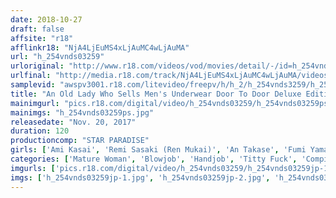 ```yaml
---
date: 2018-10-27
draft: false
affsite: "r18"
afflinkr18: "NjA4LjEuMS4xLjAuMC4wLjAuMA"
url: "h_254vnds03259"
urloriginal: "http://www.r18.com/videos/vod/movies/detail/-/id=h_254vnds03259"
urlfinal: "http://media.r18.com/track/NjA4LjEuMS4xLjAuMC4wLjAuMA/videos/vod/movies/detail/-/id=h_254vnds03259"
samplevid: "awspv3001.r18.com/litevideo/freepv/h/h_2/h_254vnds3259/h_254vnds3259_dmb_w.mp4"
title: "An Old Lady Who Sells Men's Underwear Door To Door Deluxe Edition"
mainimgurl: "pics.r18.com/digital/video/h_254vnds03259/h_254vnds03259ps.jpg"
mainimgs: "h_254vnds03259ps.jpg"
releasedate: "Nov. 20, 2017"
duration: 120
productioncomp: "STAR PARADISE"
girls: ['Ami Kasai', 'Remi Sasaki (Ren Mukai)', 'An Takase', 'Fumi Yamada', 'Mio Wakatsuki']
categories: ['Mature Woman', 'Blowjob', 'Handjob', 'Titty Fuck', 'Compilation', 'Hi-Def']
imgurls: ['pics.r18.com/digital/video/h_254vnds03259/h_254vnds03259jp-1.jpg', 'pics.r18.com/digital/video/h_254vnds03259/h_254vnds03259jp-2.jpg', 'pics.r18.com/digital/video/h_254vnds03259/h_254vnds03259jp-3.jpg', 'pics.r18.com/digital/video/h_254vnds03259/h_254vnds03259jp-4.jpg', 'pics.r18.com/digital/video/h_254vnds03259/h_254vnds03259jp-5.jpg', 'pics.r18.com/digital/video/h_254vnds03259/h_254vnds03259jp-6.jpg', 'pics.r18.com/digital/video/h_254vnds03259/h_254vnds03259jp-7.jpg', 'pics.r18.com/digital/video/h_254vnds03259/h_254vnds03259jp-8.jpg', 'pics.r18.com/digital/video/h_254vnds03259/h_254vnds03259jp-9.jpg', 'pics.r18.com/digital/video/h_254vnds03259/h_254vnds03259jp-10.jpg', 'pics.r18.com/digital/video/h_254vnds03259/h_254vnds03259jp-11.jpg', 'pics.r18.com/digital/video/h_254vnds03259/h_254vnds03259jp-12.jpg', 'pics.r18.com/digital/video/h_254vnds03259/h_254vnds03259jp-13.jpg', 'pics.r18.com/digital/video/h_254vnds03259/h_254vnds03259jp-14.jpg', 'pics.r18.com/digital/video/h_254vnds03259/h_254vnds03259jp-15.jpg', 'pics.r18.com/digital/video/h_254vnds03259/h_254vnds03259jp-16.jpg', 'pics.r18.com/digital/video/h_254vnds03259/h_254vnds03259jp-17.jpg', 'pics.r18.com/digital/video/h_254vnds03259/h_254vnds03259jp-18.jpg', 'pics.r18.com/digital/video/h_254vnds03259/h_254vnds03259jp-19.jpg', 'pics.r18.com/digital/video/h_254vnds03259/h_254vnds03259jp-20.jpg']
imgs: ['h_254vnds03259jp-1.jpg', 'h_254vnds03259jp-2.jpg', 'h_254vnds03259jp-3.jpg', 'h_254vnds03259jp-4.jpg', 'h_254vnds03259jp-5.jpg', 'h_254vnds03259jp-6.jpg', 'h_254vnds03259jp-7.jpg', 'h_254vnds03259jp-8.jpg', 'h_254vnds03259jp-9.jpg', 'h_254vnds03259jp-10.jpg', 'h_254vnds03259jp-11.jpg', 'h_254vnds03259jp-12.jpg', 'h_254vnds03259jp-13.jpg', 'h_254vnds03259jp-14.jpg', 'h_254vnds03259jp-15.jpg', 'h_254vnds03259jp-16.jpg', 'h_254vnds03259jp-17.jpg', 'h_254vnds03259jp-18.jpg', 'h_254vnds03259jp-19.jpg', 'h_254vnds03259jp-20.jpg']
---
```

